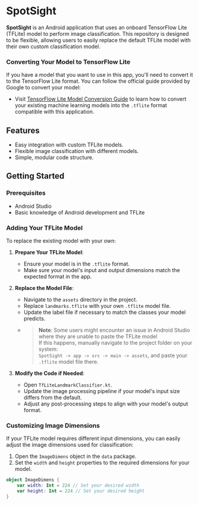 # SpotSight

**SpotSight** is an Android application that uses an onboard TensorFlow Lite (TFLite) model to perform image classification. This repository is designed to be flexible, allowing users to easily replace the default TFLite model with their own custom classification model.

### Converting Your Model to TensorFlow Lite

If you have a model that you want to use in this app, you'll need to convert it to the TensorFlow Lite format. You can follow the official guide provided by Google to convert your model:

- Visit [TensorFlow Lite Model Conversion Guide](https://ai.google.dev/edge/lite) to learn how to convert your existing machine learning models into the `.tflite` format compatible with this application.


## Features

- Easy integration with custom TFLite models.
- Flexible image classification with different models.
- Simple, modular code structure.

## Getting Started

### Prerequisites

- Android Studio
- Basic knowledge of Android development and TFLite

### Adding Your TFLite Model

To replace the existing model with your own:

1. **Prepare Your TFLite Model**:
   - Ensure your model is in the `.tflite` format.
   - Make sure your model's input and output dimensions match the expected format in the app.

2. **Replace the Model File**:
   - Navigate to the `assets` directory in the project.
   - Replace `landmarks.tflite` with your own `.tflite` model file.
   - Update the label file if necessary to match the classes your model predicts.
   - > **Note**: Some users might encounter an issue in Android Studio where they are unable to paste the TFLite model  
       > If this happens, manually navigate to the project folder on your system:  
       > `SpotSight -> app -> src -> main -> assets`, and paste your `.tflite` model file there.


3. **Modify the Code if Needed**:
   - Open `TfLiteLandmarkClassifier.kt`.
   - Update the image processing pipeline if your model's input size differs from the default.
   - Adjust any post-processing steps to align with your model's output format.
     
### Customizing Image Dimensions

If your TFLite model requires different input dimensions, you can easily adjust the image dimensions used for classification:

1. Open the `ImageDimens` object in the `data` package.
2. Set the `width` and `height` properties to the required dimensions for your model.

```kotlin
object ImageDimens {
    var width: Int = 224 // Set your desired width
    var height: Int = 224 // Set your desired height
}
